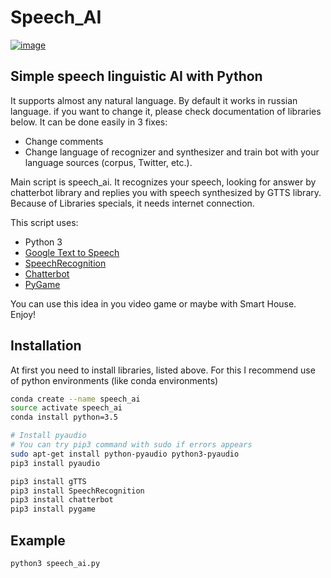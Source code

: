 # Speech_AI
[![image](https://habrastorage.org/files/b93/1f4/ed6/b931f4ed6905407f8d8869611c104cec.png)](https://youtu.be/ZziT4nQCjMk)

## Simple speech linguistic AI with Python

It supports almost any natural language. By default it works in russian language.
if you want to change it, please check documentation of libraries below.
It can be done easily in 3 fixes:
* Change comments
* Change language of recognizer and synthesizer and train bot with your language sources (corpus, Twitter, etc.).

Main script is speech_ai.
It recognizes your speech, looking for answer by chatterbot library and replies you with speech synthesized by GTTS library.
Because of Libraries specials, it needs internet connection.

This script uses:
* Python 3
* [Google Text to Speech](https://github.com/pndurette/gTTS)
* [SpeechRecognition](https://pypi.python.org/pypi/SpeechRecognition/)
* [Chatterbot](https://github.com/gunthercox/ChatterBot)
* [PyGame](https://www.pygame.org/lofi.html)


You can use this idea in you video game or maybe with Smart House.  
Enjoy!

## Installation
At first you need to install libraries, listed above.
For this I recommend use of python environments (like conda environments)


```Bash
conda create --name speech_ai
source activate speech_ai
conda install python=3.5

# Install pyaudio
# You can try pip3 command with sudo if errors appears
sudo apt-get install python-pyaudio python3-pyaudio 
pip3 install pyaudio

pip3 install gTTS
pip3 install SpeechRecognition
pip3 install chatterbot
pip3 install pygame
```

## Example
```
python3 speech_ai.py

```
